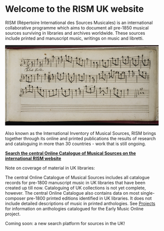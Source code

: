 # Welcome to the RISM UK website  

RISM (Répertoire International des Sources Musicales) is an international collaborative programme which aims to document all pre-1850 musical sources surviving in libraries and archives worldwide. These sources include printed and manuscript music, writings on music and libretti. 

![Manuscript of a flute solo](/BL_Add_MS_22098_small.jpg)  

Also known as the International Inventory of Musical Sources, RISM brings together through its online and printed publications the results of research and cataloguing in more than 30 countries - work that is still ongoing.  

**[Search the central Online Catalogue of Musical Sources on the international RISM website](http://www.rism.info/home.html)**  

Note on coverage of material in UK libraries:  

The central Online Catalogue of Musical Sources includes all catalogue records for pre-1800 manuscript music in UK libraries that have been created up till now. Cataloguing of UK collections is not yet complete, however.  The central Online Catalogue also contains data on most single-composer pre-1800 printed editions identified in UK libraries. It does not include detailed descriptions of music in printed anthologies. See [Projects](/projects) for information on anthologies catalogued for the Early Music Online project. 

Coming soon: a new search platform for sources in the UK!
